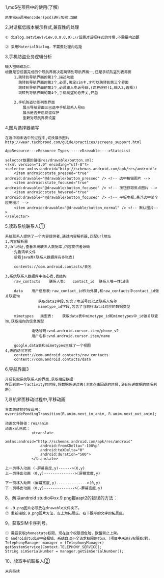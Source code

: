 1,md5在项目中的使用(了解)

	原生密码调用encoder(psd)进行加密,加盐
	
2,对话框低版本展示样式,兼容性的处理

	① dialog.setView(view,0,0,0,0);//设置对话框样式的时候,不需要内边距
	
	② 采用MaterialDialog，不需要处理内边距

3,手机防盗业务逻辑分析

	输入密码成功后
	根据是否设置完成四个导航界面决定跳转到导航界面一,还是手机防盗列表界面
		1,跳转到导航界面的第1个,描述功能
		  跳转到导航界面的第2个,必须,绑定sim卡,才可以跳转到第三个界面
		  跳转到导航界面的第3个,必须输入电话号码,(两种途径(1,输入2,选择))
		  跳转到导航界面的第4个,手机防盗的总开关,开启

		2,手机防盗功能列表界面
			展示导航界面三已选中手机联系人号码
			展示是否开启防盗保护
			重新对导航界面设置
4,图片选择器编写  

	在选中和未选中的过程中,切换展示图片
	http://wear.techbrood.com/guide/practices/screens_support.html

	AppResource--->Resource Types----->Drawable---->StateList

	selector放置的路径res/drawable/button.xml:
	<?xml version="1.0" encoding="utf-8"?>
	<selector xmlns:android="http://schemas.android.com/apk/res/android">
	    <item android:state_pressed="true" android:drawable="@drawable/button_pressed" /> <!-- 选中按钮图片 -->
	    <item android:state_focused="true" android:drawable="@drawable/button_focused" /> <!-- 按钮获取焦点图片 -->
	    <item android:state_hovered="true" android:drawable="@drawable/button_focused" /> <!-- 平板电视,悬浮选中某个应用图片 -->
	    <item android:drawable="@drawable/button_normal" /> <!-- 默认图片-->
	</selector>

	    
5,读取系统联系人①  

	系统联系人提供了一个内容提供者,通过内容解析器,匹配Url地址
	1,内容解析器
	2,Url地址,查看系统联系人数据库,内容提供者源码
		先看清单文件
		后看java类(联系人数据库有多张表)

		contents://com.android.contacts/表名

	3,系统联系人数据库中核心表,表结构
		raw_contacts	联系人表:	contact_id	联系人唯一性id值
		
		data	用户信息表:raw_contact_id作为外键,和raw_contacts中contact_id做关联查询
				   获取data1字段,包含了电话号码以及联系人名称
				   mimetype_id字段,包含了当前行data1对应的数据类型
		
		mimetypes	类型表:	获取data表中mimetype_id和mimetypes中_id做关联查询,获取指向的信息类型
				
				电话号码:vnd.android.cursor.item/phone_v2
				用户名称:vnd.android.cursor.item/name

		google,data表和mimetypes生成了一个视图
	4,表的访问方式
		content://com.android.contacts/raw_contacts
		content://com.android.contacts/data
		
6,导航界面3

	开启获取系统联系人的界面,获取相应数据
	在回到前一个activity的时候,将数据传递过去(注意点击回退的时候,没有传递数据的情况判断)
	
7,导航界面移动过程中,平移动画

	界面跳转的时候调用：
	overridePendingTransition(R.anim.next_in_anim, R.anim.next_out_anim);
	
	动画文件路径：res/anim
	动画xml格式：
				<translate
				    xmlns:android="http://schemas.android.com/apk/res/android"
				    android:fromXDelta="-100%p"
				    android:toXDelta="0"
				    android:duration="500">
				</translate>

	上一页移入动画	(-屏幕宽度,y)------>(0,y)
	上一页移出动画	(0,y)-------------->(屏幕宽度,y)

	下一页移入动画	(屏幕宽度,y)-------------->(0,y)
	下一页移出动画	(0,y)-------------->(-屏幕宽度,y)
	
8，解决android studio中xx.9.png报aapt2的错误的方法：
	
	① .9.png图片必须放在drawable文件夹下。
	② 重新描绘.9.png图片方法，左上为拓展区，右下跟写的文字的拓展区。
	
9，获取SIM卡序列号。

	① 需要获取phonestate权限，现在这个权限很危险，欧盟禁止上架。
	② androidstudio中会报错，系统自动不全请求权限的代码，（项目中未进行权限处理）。
	TelephonyManager manager = (TelephonyManager) getSystemService(Context.TELEPHONY_SERVICE);
	String simSerialNumber = manager.getSimSerialNumber();
	
10，读取手机联系人②

	未完待续
